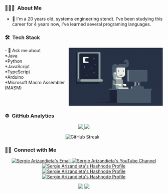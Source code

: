 <!-- ## 👋 &nbsp;Hey there! -->

### 👨🏻‍💻 &nbsp;About Me

- 🌱 I'm a 20 years old, systems engineering stendt. I've been studying this career for 4 years now, I've learned several programing languages.<br>




### 🛠 &nbsp;Tech Stack

<img alt="Night Coding" src="https://raw.githubusercontent.com/AVS1508/AVS1508/master/assets/Night-Coding.gif" align="right"/>
- 💬 Ask me about <br>
*Java <br>
*Python <br>
*JavaScript <br>
*TypeScript <br>
*Arduino <br>
*Microsoft Macro Assembler (MASM)  <br>

<br/><br/>
### ⚙️ &nbsp;GitHub Analytics

<p align="center">
<a href="https://github.com/SergieArizandieta">
  <img height="180em" src="https://github-readme-stats-eight-theta.vercel.app/api?username=SergieArizandieta&show_icons=true&theme=algolia&include_all_commits=true&count_private=true"/>
  <img height="180em" src="https://github-readme-stats-eight-theta.vercel.app/api/top-langs/?username=SergieArizandieta&layout=compact&langs_count=8&theme=algolia"/>
</a>

</p>
<div align="center">



![GitHub Streak](https://github-readme-streak-stats.herokuapp.com/?user=SergieArizandieta&theme=dark&count_private=true&bg_color=0d1116&title_color=ce09ec&text_color=a4aacb&icon_color=007ec6)
&nbsp;


</div>

### 🤝🏻 &nbsp;Connect with Me

<p align="center">
  <a href="mailto:sergiearizandieta@gmail.com">
    <img src="https://www.vectorlogo.zone/logos/gmail/gmail-tile.svg" alt="Sergie Arizandieta's Email" height="30" width="30">
  </a>
  
  <a href="https://www.youtube.com/@SergieArizandieta">
    <img src="https://www.vectorlogo.zone/logos/youtube/youtube-tile.svg" alt="Sergie Arizandieta's YouTube Channel" height="30" width="30">
  </a>

  <a href="https://twitter.com/SerchiBoi">
    <img src="https://www.vectorlogo.zone/logos/twitter/twitter-tile.svg" alt="Sergie Arizandieta's Hashnode Profile" height="30" width="30">
  </a>

   <a href="https://www.twitch.tv/serchiboi/about">
    <img src="https://www.vectorlogo.zone/logos/twitch/twitch-tile.svg" alt="Sergie Arizandieta's Hashnode Profile" height="30" width="30">
  </a>

  <a href="https://www.paypal.com/paypalme/SerchiBoi?v=1&utm_source=unp&utm_medium=email&utm_campaign=RT000269&utm_unptid=a06e4c7a-92f8-11ed-ab13-3cecef6afbb5&ppid=RT000269&cnac=GT&rsta=es_XC%28es-GT%29&cust=BQJV6YK4WPHJQ&unptid=a06e4c7a-92f8-11ed-ab13-3cecef6afbb5&calc=f2376439386ed&unp_tpcid=ppme-social-user-profile-created&page=main%3Aemail%3ART000269&pgrp=main%3Aemail&e=cl&mchn=em&s=ci&mail=sys&appVersion=1.136.0&xt=104038%2C127632">
    <img src="https://www.vectorlogo.zone/logos/paypal/paypal-icon.svg" alt="Sergie Arizandieta's Hashnode Profile" height="30" width="30">
  </a>

  </div>


  
</p>

<p align="center">
<img src="https://komarev.com/ghpvc/?username=Serch-ING&style=flat-square"/> 
<img src="https://visitor-badge.glitch.me/badge?page_id=Serch-ING.Serch-ING"/> 
</a>
</p>
